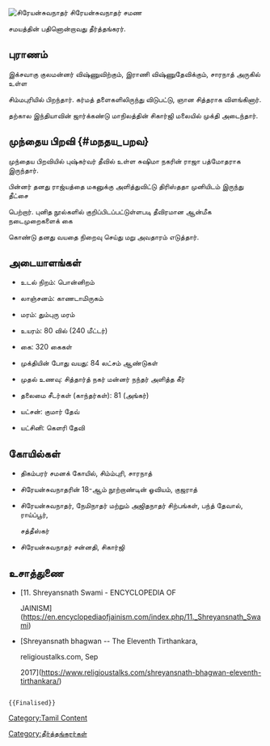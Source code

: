![சிரேயன்சுவநாதர்](சிரேயன்சுவநாதர்.jpg "சிரேயன்சுவநாதர்") சிரேயன்சுவநாதர் சமண
சமயத்தின் பதினொன்றாவது தீர்த்தங்கரர்.

## புராணம்

இக்சவாகு குலமன்னர் விஷ்ணுவிற்கும், இராணி விஷ்ணுதேவிக்கும், சாரநாத் அருகில் உள்ள
சிம்மபுரியில் பிறந்தார். கர்மத் தளைகளிலிருந்து விடுபட்டு, ஞான சித்தராக விளங்கினார்.
தற்கால இந்தியாவின் ஜார்க்கண்டு மாநிலத்தின் சிகார்ஜி மலையில் முக்தி அடைந்தார்.

## முந்தைய பிறவி {#மநதய_பறவ}

முந்தைய பிறவியில் புஷ்கர்வர் தீவில் உள்ள சுஷிமா நகரின் ராஜா பத்மோதராக இருந்தார்.
பின்னர் தனது ராஜ்யத்தை மகனுக்கு அளித்துவிட்டு திரிஸ்ததா முனியிடம் இருந்து தீட்சை
பெற்றார். புனித நூல்களில் குறிப்பிடப்பட்டுள்ளபடி தீவிரமான ஆன்மீக நடைமுறைகளைக் கை
கொண்டு தனது வயதை நிறைவு செய்து மறு அவதாரம் எடுத்தார்.

## அடையாளங்கள்

-   உடல் நிறம்: பொன்னிறம்
-   லாஞ்சனம்: காணடாமிருகம்
-   மரம்: தும்புரு மரம்
-   உயரம்: 80 வில் (240 மீட்டர்)
-   கை: 320 கைகள்
-   முக்தியின் போது வயது: 84 லட்சம் ஆண்டுகள்
-   முதல் உணவு: சித்தார்த் நகர் மன்னர் நந்தர் அளித்த கீர்
-   தலைமை சீடர்கள் (காந்தர்கள்): 81 (அங்கர்)
-   யட்சன்: குமார் தேவ்
-   யட்சினி: கெளரி தேவி

## கோயில்கள்

-   திகம்பரர் சமனக் கோயில், சிம்ம்புரி, சாரநாத்
-   சிரேயன்சுவநாதரின் 18-ஆம் நூற்றாண்டின் ஓவியம், குஜராத்
-   சிரேயன்சுவநாதர், நேமிநாதர் மற்றும் அஜிதநாதர் சிற்பங்கள், பந்த் தேவால், ராய்ப்பூர்,
    சத்தீஸ்கர்
-   சிரேயன்சுவநாதர் சன்னதி, சிகார்ஜி

## உசாத்துணை

-   [11. Shreyansnath Swami - ENCYCLOPEDIA OF
    JAINISM](https://en.encyclopediaofjainism.com/index.php/11._Shreyansnath_Swami)
-   [Shreyansnath bhagwan -- The Eleventh Tirthankara,
    religioustalks.com, Sep
    2017](https://www.religioustalks.com/shreyansnath-bhagwan-eleventh-tirthankara/)

```{=mediawiki}
{{Finalised}}
```
[Category:Tamil Content](Category:Tamil_Content "wikilink")
[Category:தீர்த்தங்கரர்கள்](Category:தீர்த்தங்கரர்கள் "wikilink")
